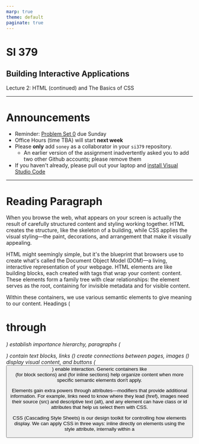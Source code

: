 ```yaml
---
marp: true
theme: default
paginate: true
---
```


# SI 379
## Building Interactive Applications

Lecture 2: HTML (continued) and The Basics of CSS

---

# Announcements

- Reminder: [Problem Set 0](https://umich.instructure.com/courses/732026/assignments/2599400) due Sunday
- Office Hours (time TBA) will start **next week**
- Please **only** add `soney` as a collaborator in your `si379` repository.
  - An earlier version of the assignment inadvertently asked you to add two other Github accounts; please remove them
- If you haven't already, please pull out your laptop and [install Visual Studio Code](https://code.visualstudio.com/)

---
# Reading Paragraph

When you browse the web, what appears on your screen is actually the result of carefully structured content and styling working together. HTML creates the structure, like the skeleton of a building, while CSS applies the visual styling—the paint, decorations, and arrangement that make it visually appealing.

HTML might seemingly simple, but it's the blueprint that browsers use to create what's called the Document Object Model (DOM)—a living, interactive representation of your webpage. HTML elements are like building blocks, each created with tags that wrap your content: <tag>content</tag>. These elements form a family tree with clear relationships: the <html> element serves as the root, containing <head> for invisible metadata and <body> for visible content.

Within these containers, we use various semantic elements to give meaning to our content. Headings (<h1> through <h6>) establish importance hierarchy, paragraphs (<p>) contain text blocks, links (<a>) create connections between pages, images (<img>) display visual content, and buttons (<button>) enable interaction. Generic containers like <div> (for block sections) and <span> (for inline sections) help organize content when more specific semantic elements don't apply.

Elements gain extra powers through attributes—modifiers that provide additional information. For example, links need to know where they lead (href), images need their source (src) and descriptive text (alt), and any element can have class or id attributes that help us select them with CSS.

CSS (Cascading Style Sheets) is our design toolkit for controlling how elements display. We can apply CSS in three ways: inline directly on elements using the style attribute, internally within a <style> tag in the document head, or externally in a separate file linked with <link>. CSS rules use selectors to target specific elements (like all paragraphs with p { }, elements with a specific class with .className { }, or a unique element with #idName { }), followed by properties and values that define the appearance.

When multiple CSS rules apply to the same element, the "cascading" part determines which rule wins—generally, more specific selectors take priority, with inline styles overriding all others. This cascading behavior gives CSS tremendous flexibility but requires understanding its priority rules.
Using semantic HTML—choosing elements based on their meaning rather than just their display—makes your page more accessible to screen readers and search engines. While you could make text look like a heading using CSS on a <div>, using an actual <h1> element communicates its semantic importance to browsers and assistive technologies.

The DOM—the browser's internal representation of your HTML—is what you see and interact with, while HTML is what you write to create it, and CSS is what you write to style it. Developer tools in browsers let you inspect this DOM and see how your code translates to what appears on screen.
By understanding these foundational concepts, you're building the essential knowledge needed for creating well-structured, visually appealing web content.

---
# Recall...

- HTML elements are created with **tags**

![](images/element_illustration.png)

- Tags can contain **attributes**

```html
<tag attr1="value1" attr2="value2">content</tag>
```

- These elements form a **tree**

---

# Top-Level HTML Elements

- `<html>`: the document **root**
- `<head>`: document metadata (not visible)
- `<body>`: **visible** document content

```html
<!DOCTYPE html> <!-- Say that we're using HTML 5 --->
<html>
  <head> <!--    metadata     --> </head>
  <body> <!-- visible content --> </body>
</html>
```

---

# Other Common HTML Elements

* `<h1>`: Heading
* `<a>`: Link
* `<img>`: Image
* `<button>`: Button


---

# Exercise 1: Writing out HTML

- Create a directory named `lecture-02`
- Open VS Code and open the `lecture-02` directory
- Create a file named `index.html` in the `lecture-02` directory
- Add the following content (Note: `<a>` uses `href` to specify the link target):
![](images/basic_html_quiz.png)
- Open in a browser
  - Recommended plugin for VS Code: [Live Preview](https://marketplace.visualstudio.com/items?itemName=ms-vscode.live-server)

---

# Generic Containers

- `<div>`: Block section
- `<span>`: Inline section

![](images/div_vs_span.png)

---

# Semantic HTML

- HTML elements have [meaning](https://developer.mozilla.org/en-US/docs/Glossary/Semantics#semantics_in_html)
- Using the **correct** element helps make your page **understandable**
  - Typically for **screen readers** and **search engines**
  - Makes your code **more accessible** to people with disabilities
- For example, use `<h1>` for the **main heading** of a page

---

# Common Attributes

- `class` and `id` can be applied to any element

```html
<p class="selected">This is a selected paragraph</p>
<p id="footer">This is a paragraph in the footer</p>
```

* `class` and `id` will be used to **select** elements for styling
  (e.g., every element with `class="selected"` will be yellow)

---

# Essential HTML Elements for 379

```html
<!DOCTYPE html>                            <!-- Using HTML 5 -->
<html>                          <!-- Always the root element -->
  <head>                         <!-- Metadata (not visible) -->
    <title>My Page</title>
  </head>
  <body>                                <!-- Visible content -->
    <h1>My Page</h1>                             <!-- Header -->
    <a href="https://umich.edu">This is a link</a> <!-- Link -->
    <img src="..." />                             <!-- Image -->
    <button>Click me!</button>                   <!-- Button -->
    <div class="x">A block</div>          <!-- Block section -->
    <span id="y">An inline block</div>   <!-- Inline section -->
  </body>
</html>
```

---

# CSS

- **C**ascading **S**tyle **S**heets
- A language for describing how the browser should **display** elements

---

# Three ways to insert CSS:

1. **Inline**: directly in the HTML element
2. **Internal**: in a `<style>` element in the `<head>`
3. **External**: in a separate `.css` file

---

# Inline CSS (Method 1 to Insert CSS)

- Use the `style` attribute on an element

```html
<p style="color: red;">This is a red paragraph</p>
```

- The value of the `style` attribute is a **list of CSS declarations**
- Each declaration is a **property** and a **value**, separated by a colon
- Multiple declarations are separated by semicolons

---

# CSS Properties

- There are many CSS properties
- Each property has a set of **valid values**
- For example, the `color` property can be set to any [color name](https://developer.mozilla.org/en-US/docs/Web/CSS/named-color) or [hex code](https://developer.mozilla.org/en-US/docs/Web/CSS/hex-color)

```html
<p style="color: red;">This is a red paragraph</p>
<p style="color: #ff0000;">This is also a red paragraph</p>
```
---

# Internal CSS (Method 2 to Insert CSS)

- Use a `<style>` element in the `<head>` of the document
- Unlike "inline" style, we need to specify **which element(s)** using **selectors**

```html
<!DOCTYPE html>
<html>
  <head>
    <style>
      p {
        color: red;
      }
    </style>
  </head>
  <body>
    <p>This is a red paragraph</p>
  </body>
</html>
```

---

# CSS Selectors

- Say **which elements** a style applies to

* **Tag selector**: select all elements of a given tag
```css
p { color: red; } /* Applies to all paragraphs */
```
* **Class selector**: select all elements with a matching `class`
```css
.selected { color: red; } /* Applies to everything with the "selected" class */
```
* **ID selector**: select the element with a matching `id`
```css
#footer  { color: red; } /* Applies to the element with id "footer" */
```

---

# Exercise 2: Create the following CSS rules:
Update the `style` element in `index.html` to create the following rules:
![](images/styled_basic_html.png)

- The `body` element should have background color set to **black** and text color set to **white**
- `h1` elements should have text color set to **yellow**
- `a` elements should have no underline (`text-decoration: none;`) and text color set to `royalblue`

---

# "Cascading" Style Sheets

What happens if we have multiple styles that apply to the same element?

```html
<html>
  <head>
    <style>
      p {
        color: red;
      }
    </style>
  </head>
  <body>
    <p style="color: blue;">This is a blue paragraph</p>
  </body>
</html>
```

[Complex rules](https://developer.mozilla.org/en-US/docs/Learn/CSS/Building_blocks/Cascade_and_inheritance#conflicting_rules) determine priority
Gross simplification: the **more specific** rule wins (and if not, the latest rule wins)



---

# External CSS (Method 3 to Insert CSS)

- Use a `<link>` element in the `<head>` of the document
- The `href` attribute specifies the **path to the CSS file**

```html
<!DOCTYPE html>
<html>
  <head>
    <link rel="stylesheet" href="style.css">
  </head>
  <body>
    <p>This is a red paragraph</p>
  </body>
</html>
```

`style.css`:
```css
p { color: red; }
```

---

# Essential HTML Elements for 379 (Added CSS)

```html
<!DOCTYPE html>                            <!-- Using HTML 5 -->
<html>                          <!-- Always the root element -->
  <head>                         <!-- Metadata (not visible) -->
    <title>My Page</title>
    <link rel="stylesheet" href="style.css">  <!-- CSS Style -->
  </head>
  <body>                                <!-- Visible content -->
    <h1>My Page</h1>                             <!-- Header -->
    <p>This is a paragraph</p>                <!-- Paragraph -->
    <a href="https://umich.edu">This is a link</a> <!-- Link -->
    <img src="..." />                             <!-- Image -->
    <button>Click me!</button>                   <!-- Button -->
    <div class="x">Block</div>            <!-- Block section -->
    <span id="y">An inline block</div>   <!-- Inline section -->
  </body>
</html>
```

---

# Essential CSS for 379

## Selectors
```css
h1 { ... } /* Select all h1 elements */
#x { ... } /* Select the element with id "x" */
.x { ... } /* Select all elements with class "x" */
```

## Properties:

- `color`: text color
- `background-color`: background color
- `width` and `height`: (e.g., `width: 100px;`)

---

# Semantic HTML (Revisited)

* HTML elements have [meaning](https://developer.mozilla.org/en-US/docs/Glossary/Semantics#semantics_in_html)
* Using the **correct** element helps make your page **understandable**
  - Typically for **screen readers** and **search engines**
  - Makes your code **more accessible** to people with disabilities
* Can use **CSS** to style elements differently

---

Question: Given the choice between using CSS and HTML to style an element, which should you use?

```html
<!DOCTYPE html>
<html>
    <head>
        <style>
            .header {
                font-size: 2em;
                font-weight: bold;   
            }
        </style>
    </head>
    <body>
        <h1>This was styled using an h1</h1>
        <div class="header">This was styled using CSS</div>
    </body>
</html>
```

---

# Use the element that is **most semantically appropriate**

...but in 379, we won't mark you down for using generic `<div>` and `<span>` elements

---

# Combining Selectors

- We can combine selectors to create more specific rules
- For example, we can select all `<p>` elements with `class="selected"`

```css
p.selected { color: red; }
```

- We can also select all `<p>` elements **inside** a `<div>` with `class="x"`

```css
div.x p { color: red; }
```

---

What does the selector `#x` select?

1. All elements with `id="x"`
2. All elements with `class="x"`
3. All elements with `name="x"`
4. All elements with tag `x`

---

What does the selector `#x` select?

1. **All elements with `id="x"`**
2. All elements with `class="x"`
3. All elements with `name="x"`
4. All elements with tag `x`

---

What does the selector `div .highlighted` select?
(note the **space** between `div` and `.highlighted`)

1. All elements with `id="highlighted"` inside a `<div>`
2. All elements with `class="highlighted"` inside a `<div>`
3. All `<div>` elements with `class="highlighted"`
4. All `<div>` elements with `id="highlighted"`

---

What does the selector `div .highlighted` select?

1. All elements with `id="highlighted"` inside a `<div>`
2. **All elements with `class="highlighted"` inside a `<div>`**
3. All `<div>` elements with `class="highlighted"`
4. All `<div>` elements with `id="highlighted"`

---

What does the selector `div.highlighted` select?
(note **no space** between `div` and `.highlighted`)

1. All elements with `id="highlighted"` inside a `<div>`
2. All elements with `class="highlighted"` inside a `<div>`
3. All `<div>` elements with `class="highlighted"`
4. All `<div>` elements with `id="highlighted"`

---

What does the selector `div.highlighted` select?

1. All elements with `id="highlighted"` inside a `<div>`
2. All elements with `class="highlighted"` inside a `<div>`
**3. All `<div>` elements with `class="highlighted"`**
4. All `<div>` elements with `id="highlighted"`

---

# Exercise 3

- Create an HTML file named `exercise-3.html` and a CSS file named `exercise-3.css` in the `lecture-02` directory.
- In exercise-3.html, create the following HTML tree:

- `html`
  <!-- - `head`
    - `title`: "Exercise 3"
    - `link`: `rel="stylesheet"` and `href="exercise-3.css"` -->
  - `body`
    - `h1`: "Exercise 3"
    - `div`: `id="container"`
      - `p`: `class="highlighted"` "This is a paragraph"
      - `p`: "This is another paragraph"
    - `p`: `class="highlighted"` "This is a paragraph outside of container"
- ...continued on next page...

---

- Add a `<link>` element to the `<head>` of `exercise-3.html` to load `exercise-3.css`
- In exercise-3.css, create the following rules:
  - Any element with ID `container` should have a background color of `#CCC`
  - Any element with class `highlighted` should have a background color of `green`
  - Any element with class `highlighted` inside an element with ID `container` should have a background color of `yellow`

![](images/nested_css.png)

---

# The DOM (**D**ocument **O**bject **M**odel)

- The DOM is a **tree** that represents the structure of a web page
- The DOM is **dynamic** and **mutable**
    - We can **change** the DOM
    - We can **add** and **remove** elements
- When we write HTML, we are **creating** the DOM
* ...by the way, CSS creates the CSSOM....but no need to talk about that

---

# The DOM (**D**ocument **O**bject **M**odel)

![](images/dom_tree.png)

---

- The DOM is what we **see** and **interact with**
* HTML is what we write to **create** the DOM
* CSS is what we write to **style** the DOM
* JavaScript is what we write to **change** the DOM

---

![](images/DOM%20JS%20CSSOM.png)

---

# How do we see the DOM?

* Developer tools!
* Right click on a page and select "Inspect"

---

# Lecture 2 Handout

[Handout](https://umich.instructure.com/courses/732026/files/38943549?module_item_id=4142472)

---

# Problem Set 0

